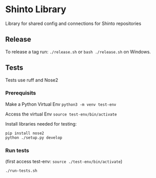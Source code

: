 # Shinto Library

Library for shared config and connections for Shinto repositories

## Release

To release a tag run: `./release.sh` or `bash ./release.sh` on Windows.


## Tests
 Tests use ruff and Nose2 

### Prerequisits

Make a Python Virtual Env
`python3 -m venv test-env`

Access the virtual Env
`source test-env/bin/activate`

Install libraries needed for testing:
```
pip install nose2
python ./setup.py develop
```

### Run tests
(first access test-env: `source ./test-env/bin/activate`)

`./run-tests.sh`